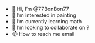 - 👋 Hi, I’m @77BonBon77
- 👀 I’m interested in painting
- 🌱 I’m currently learning math
- 💞️ I’m looking to collaborate on ?
- 📫 How to reach me email

<!---
77BonBon77/77BonBon77 is a ✨ special ✨ repository because its `README.md` (this file) appears on your GitHub profile.
You can click the Preview link to take a look at your changes.
--->
